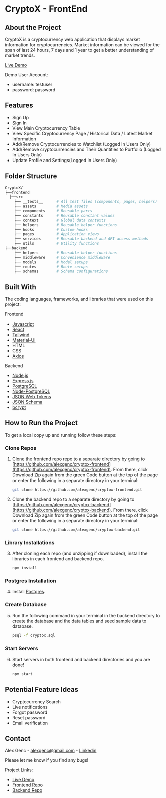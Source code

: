 # CryptoX - FrontEnd

## About the Project
CryptoX is a cryptocurrency web application that displays market information for cryptocurrencies. Market information can be viewed for the span of last 24 hours, 7 days and 1 year to get a better understanding of market trends. 

[Live Demo](https://alexgenc-cryptox.netlify.app/#/)

Demo User Account:
- username: testuser
- password: password 

## Features

- Sign Up
- Sign In
- View Main Cryptocurrency Table
- View Specific Cryptocurrency Page / Historical Data / Latest Market Information
- Add/Remove Cryptocurrencies to Watchlist (Logged In Users Only)
- Add/Remove cryptocurrencies and Their Quantities to Portfolio (Logged In Users Only)
- Update Profile and Settings(Logged In Users Only)

## Folder Structure 

```sh
CryptoX/
├──frontend
  ├──src
    ├── __tests__      # All test files (components, pages, helpers)
    ├── assets         # Media assets
    ├── components     # Reusable parts
    ├── constants      # Reusable constant values
    ├── context        # Global data contexts
    ├── helpers        # Reusable helper functions
    ├── hooks          # Custom hooks
    ├── pages          # Application views
    ├── services       # Reusable backend and API access methods
    ├── utils          # Utility functions
├──backend
    ├── helpers        # Reusable helper functions
    ├── middleware     # Convenience middleware 
    ├── models         # Model setups
    ├── routes         # Route setups
    ├── schemas        # Schema configurations
```


## Built With

The coding languages, frameworks, and libraries that were used on this project:

Frontend
* [Javascript](https://www.javascript.com/)
* [React](https://reactjs.org/)
* [Tailwind](https://tailwindcss.com/)
* [Material-UI](https://material-ui.com/)
* HTML
* CSS
* [Axios](https://www.npmjs.com/package/axios)

Backend
* [Node.js](https://nodejs.org/en/)
* [Express.js](https://expressjs.com/)
* [PostgreSQL](https://www.postgresql.org/)
* [Node-PostgreSQL](https://node-postgres.com/)
* [JSON Web Tokens](https://jwt.io/)
* [JSON Schema](https://json-schema.org/)
* [bcrypt](https://www.npmjs.com/package/bcrypt)

## How to Run the Project

To get a local copy up and running follow these steps:

### Clone Repos

1. Clone the frontend repo repo to a separate directory by going to [https://github.com/alexgenc/cryptox-frontend](https://github.com/alexgenc/cryptox-frontend). From there, click Download Zip again from the green Code button at the top of the page or enter the following in a separate directory in your terminal:
  
   ```sh
   git clone https://github.com/alexgenc/cryptox-frontend.git
   ```
2. Clone the backend repo to a separate directory by going to [https://github.com/alexgenc/cryptox-backend](https://github.com/alexgenc/cryptox-backend). From there, click Download Zip again from the green Code button at the top of the page or enter the following in a separate directory in your terminal:
   
   ```sh
   git clone https://github.com/alexgenc/cryptox-backend.git
   ```

### Library Installations

3. After cloning each repo (and unzipping if downloaded), install the libraries in each frontend and backend repo.

    ```sh
    npm install
    ```

### Postgres Installation

4. Install [Postgres](https://www.postgresql.org/).

### Create Database 

5. Run the following command in your terminal in the backend directory to create the database and the data tables and seed sample data to database. 
    
    ```sh
    psql -f cryptox.sql
    ```

### Start Servers 

6. Start servers in both frontend and backend directories and you are done!
    
    ```sh
    npm start
    ```

## Potential Feature Ideas

- Cryptocurrency Search
- Live notifications
- Forgot password
- Reset password
- Email verification

## Contact

Alex Genc - alexgenc@gmail.com - [Linkedin](https://www.linkedin.com/in/alexgenc/)

Please let me know if you find any bugs!

Project Links: <br/>
- [Live Demo](https://alexgenc-cryptox.netlify.app/#/)
- [Frontend Repo](https://github.com/alexgenc/cryptox-frontend)
- [Backend Repo](https://github.com/alexgenc/cryptox-backend)


